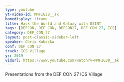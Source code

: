 ```yaml
---
type: youtube
yt-video-id: MMFIGJ8__ak
homedisplay: iframe
title: Hack the World and Galaxy with OSINT
tags: [DEFCON, DEF CON, DEFCON27, DEF CON 27, ICS]
category: DEF_CON_27
layout: post-classic-sidebar-left
speaker: Chris Kubecka
conf: DEF CON 27
track: ICS Village
yr: 2019
vidurl: https://www.youtube.com/watch?v=MMFIGJ8__ak
---
```

Presentations from the DEF CON 27 ICS Village